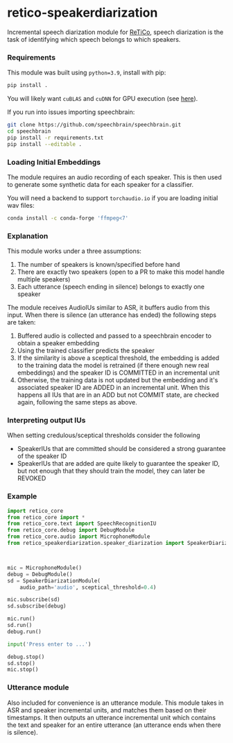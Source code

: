 # retico-speakerdiarization

Incremental speech diarization module for [ReTiCo](https://github.com/retico-team), speech diarization is the task of identifying which speech belongs to which speakers.

### Requirements

This module was built using `python=3.9`, install with pip:
```bash
pip install .
```
You will likely want `cuBLAS` and `cuDNN` for GPU execution (see [here](https://pytorch.org/get-started/locally/)).

If you run into issues importing speechbrain:
```bash
git clone https://github.com/speechbrain/speechbrain.git
cd speechbrain
pip install -r requirements.txt
pip install --editable .
```

### Loading Initial Embeddings

The module requires an audio recording of each speaker. This is then used to generate some synthetic data for each speaker for a classifier.

You will need a backend to support `torchaudio.io` if you are loading initial wav files:
```bash
conda install -c conda-forge 'ffmpeg<7'
```
### Explanation

This module works under a three assumptions:
1. The number of speakers is known/specified before hand
2. There are exactly two speakers (open to a PR to make this model handle multiple speakers)
3. Each utterance (speech ending in silence) belongs to exactly one speaker

The module receives AudioIUs similar to ASR, it buffers audio from this input. When there is silence (an utterance has ended) the following steps are taken:
1. Buffered audio is collected and passed to a speechbrain encoder to obtain a speaker embedding
2. Using the trained classifier predicts the speaker
3. If the similarity is above a sceptical threshold, the embedding is added to the training data the model is retrained (if there enough new real embeddings) and the speaker ID is COMMITTED in an incremental unit
4. Otherwise, the training data is not updated but the embedding and it's associated speaker ID are ADDED in an incremental unit. When this happens all IUs that are in an ADD but not COMMIT state, are checked again, following the same steps as above.

### Interpreting output IUs

When setting credulous/sceptical thresholds consider the following
- SpeakerIUs that are committed should be considered a strong guarantee of the speaker ID
- SpeakerIUs that are added are quite likely to guarantee the speaker ID, but not enough that they should train the model, they can later be REVOKED

### Example
```python
import retico_core
from retico_core import *
from retico_core.text import SpeechRecognitionIU
from retico_core.debug import DebugModule
from retico_core.audio import MicrophoneModule
from retico_speakerdiarization.speaker_diarization import SpeakerDiarizationModule, SpeakerIU



mic = MicrophoneModule()
debug = DebugModule()
sd = SpeakerDiarizationModule(
    audio_path='audio', sceptical_threshold=0.4)

mic.subscribe(sd)
sd.subscribe(debug)

mic.run()
sd.run()
debug.run()

input('Press enter to ...')

debug.stop()
sd.stop()
mic.stop()

```
### Utterance module
Also included for convenience is an utterance module. This module takes in ASR and speaker incremental units, and matches them based on their timestamps. It then outputs an utterance incremental unit which contains the text and speaker for an entire utterance (an utterance ends when there is silence).
